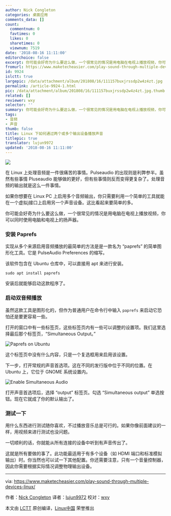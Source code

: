 ```yaml
---
author: Nick Congleton
categories: 桌面应用
comments_data: []
count:
  commentnum: 0
  favtimes: 0
  likes: 0
  sharetimes: 0
  viewnum: 7519
date: '2018-08-16 11:11:00'
editorchoice: false
excerpt: 你可能会好奇为什么要这么做，一个很常见的情况是用电脑在电视上播放视频，你可以同时使用电脑和电视上的扬声器。
fromurl: https://www.maketecheasier.com/play-sound-through-multiple-devices-linux/
id: 9924
islctt: true
largepic: /data/attachment/album/201808/16/111157buxjrssdp2w4z4zt.jpg
permalink: /article-9924-1.html
pic: /data/attachment/album/201808/16/111157buxjrssdp2w4z4zt.jpg.thumb.jpg
related: []
reviewer: wxy
selector: ''
summary: 你可能会好奇为什么要这么做，一个很常见的情况是用电脑在电视上播放视频，你可以同时使用电脑和电视上的扬声器。
tags:
- 音频
- 声音
thumb: false
title: Linux 下如何通过两个或多个输出设备播放声音
titlepic: true
translator: lujun9972
updated: '2018-08-16 11:11:00'
---
```


![](/data/attachment/album/201808/16/111157buxjrssdp2w4z4zt.jpg)


在 Linux 上处理音频是一件很痛苦的事情。Pulseaudio 的出现则是利弊参半。虽然有些事情 Pluseaudio 能够做的更好，但有些事情则反而变得更复杂了。处理音频的输出就是这么一件事情。


如果你想要在 Linux PC 上启用多个音频输出，你只需要利用一个简单的工具就能在一个虚拟j接口上启用另一个声音设备。这比看起来要简单的多。


你可能会好奇为什么要这么做，一个很常见的情况是用电脑在电视上播放视频，你可以同时使用电脑和电视上的扬声器。


### 安装 Paprefs


实现从多个来源启用音频播放的最简单的方法是是一款名为 “paprefs” 的简单图形化工具。它是 PulseAudio Preferences 的缩写。


该软件包含在 Ubuntu 仓库中，可以直接用 apt 来进行安装。



```
sudo apt install paprefs

```

安装后就能够启动这款程序了。


### 启动双音频播放


虽然这款工具是图形化的，但作为普通用户在命令行中输入 `paprefs` 来启动它恐怕还是要更容易一些。


打开的窗口中有一些标签页，这些标签页内有一些可以调整的设置项。我们这里选择最后那个标签页，“Simultaneous Output。”


![Paprefs on Ubuntu](/data/attachment/album/201808/16/111159iluyds2wd4igsmdl.jpg "Paprefs on Ubuntu")


这个标签页中没有什么内容，只是一个复选框用来启用该设置。


下一步，打开常规的声音首选项。这在不同的发行版中位于不同的位置。在 Ubuntu 上，它位于 GNOME 系统设置内。


![Enable Simultaneous Audio](/data/attachment/album/201808/16/111201u19s5gtyyjjxeetz.jpg "Enable Simultaneous Audio")


打开声音首选项后，选择 “output” 标签页。勾选 “Simultaneous output” 单选按钮。现在它就成了你的默认输出了。


### 测试一下


用什么东西进行测试随你喜欢，不过播放音乐总是可行的。如果你像前面建议的一样，用视频来进行测试也没问题。


一切顺利的话，你就能从所有连接的设备中听到有声音传出了。


这就是所有要做的事了。此功能最适用于有多个设备（如 HDMI 端口和标准模拟输出）时。你当然也可以试一下其他配置。你还需要注意，只有一个音量控制器，因此你需要根据实际情况调整物理输出设备。




---


via: <https://www.maketecheasier.com/play-sound-through-multiple-devices-linux/>


作者：[Nick Congleton](https://www.maketecheasier.com/author/nickcongleton/) 译者：[lujun9972](https://github.com/lujun9972) 校对：[wxy](https://github.com/wxy)


本文由 [LCTT](https://github.com/LCTT/TranslateProject) 原创编译，[Linux中国](https://linux.cn/) 荣誉推出